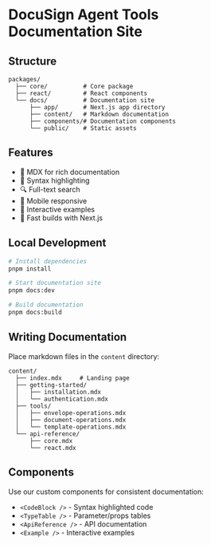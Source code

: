 # DocuSign Agent Tools Documentation Site

## Structure
```
packages/
  ├── core/          # Core package
  ├── react/         # React components
  └── docs/          # Documentation site
      ├── app/       # Next.js app directory
      ├── content/   # Markdown documentation
      ├── components/# Documentation components
      └── public/    # Static assets
```

## Features
- 📝 MDX for rich documentation
- 🎨 Syntax highlighting
- 🔍 Full-text search
- 📱 Mobile responsive
- 🎯 Interactive examples
- 🚀 Fast builds with Next.js

## Local Development
```bash
# Install dependencies
pnpm install

# Start documentation site
pnpm docs:dev

# Build documentation
pnpm docs:build
```

## Writing Documentation
Place markdown files in the `content` directory:
```
content/
  ├── index.mdx     # Landing page
  ├── getting-started/
  │   ├── installation.mdx
  │   └── authentication.mdx
  ├── tools/
  │   ├── envelope-operations.mdx
  │   ├── document-operations.mdx
  │   └── template-operations.mdx
  └── api-reference/
      ├── core.mdx
      └── react.mdx
```

## Components
Use our custom components for consistent documentation:
- `<CodeBlock />` - Syntax highlighted code
- `<TypeTable />` - Parameter/props tables
- `<ApiReference />` - API documentation
- `<Example />` - Interactive examples 